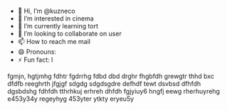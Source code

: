 - 👋 Hi, I’m @kuzneco
- 👀 I’m interested in cinema
- 🌱 I’m currently learning tort
- 💞️ I’m looking to collaborate on user
- 📫 How to reach me mail
- 😄 Pronouns: 
- ⚡ Fun fact: l

fgmjn,
hgtjmhg
fdhtr
fgdrrhg
fdbd
dbd
drghr
fhgbfdh
grewgtr
thhd
bxc
dfdfb
reeghrth
jfgjgf
sdgdg
sdgdsgdre
defhdf
tewt
dsvbsd
dfhfdh
dgsbdshg
fdhfdh
tthrhkuj
erhreh
dhfdh
fgjyiuy6
hngfj
eewg
rherhuyrehg
e453y34y
regeyhyg
453yter
ytkty
eryeu5y
